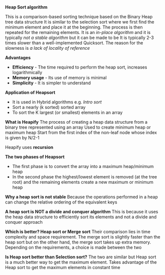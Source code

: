 **Heap Sort algorithm**

This is a comparison-based sorting technique based on the Binary Heap tree data structure
It is similar to the selection sort where we first find the minimum element and place it at the beginning. The process is then repeated for the remaining elements.
It is an *in-place algorithm* and it is typically *not a stable algorithm* but it can be made to be
It is typically 2-3 times slower than a well-implemented Quicksort. The reason for the slowness is *a lack of locality of reference*

**Advantages**
- **Efficiency** - The time required to perform the heap sort, increases logarithmically
- **Memory usage** - Its use of memory is minimal
- **Simplicity** - It is simpler to understand

**Application of Heapsort**
- It is used in Hybrid algorithms e.g. *Intro sort*
- Sort a nearly (k sorted) sorted array
- To sort the K largest (or smallest) elements in an array

**What is Heapify**
The process of creating a heap data structure from a binary tree represented using an array
Used to create minimum heap or maximum heap
Start from the first index of the non-leaf node whose index is given by N/2-1

Heapify uses **recursion**

**The two phases of Heapsort**
- The first phase is to convert the array into a maximum heap/minimum heap
- In the second phase the highest/lowest element is removed (at the tree root) and the remaining elements create a new maximum or minimum heap

**Why a heap sort is not stable**
Because the operations performed in a heap can change the relative ordering of the equivalent keys

**A heap sort is NOT a divide and conquer algorithm**
This is because it uses the heap data structure to efficiently sort its elements and not a divide and conquer approach

**Which is better? Heap sort or Merge sort**
Their comparison lies in time complexity and space requirement. The merge sort is slightly faster than the heap sort but on the other hand, the merge sort takes up extra memory. Depending on the requirements, a choice is made between the two 

**Is Heap sort better than Selection sort?**
The two are similar but Heap sort is a much better way to get the maximum element. Takes advantage of the Heap sort to get the maximum elements in constant time
